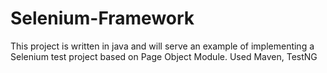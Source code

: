 # Selenium-Framework
This project is written in java and will serve an example of implementing a Selenium test project based on Page Object Module.
Used Maven, TestNG
